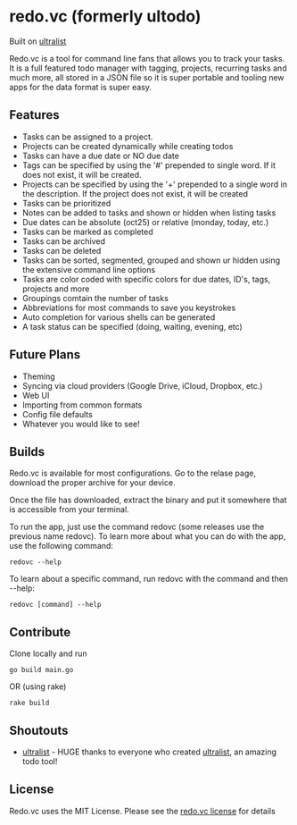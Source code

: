 # redo.vc (formerly ultodo)
Built on [ultralist](https://github.com/ultralist)

Redo.vc is a tool for command line fans that allows you to track your tasks. It is a full featured todo manager with tagging, projects, recurring tasks and much more, all stored in a JSON file so it is super portable and tooling new apps for the data format is super easy.


## Features

* Tasks can be assigned to a project.
* Projects can be created dynamically while creating todos
* Tasks can have a due date or NO due date
* Tags can be specified by using the '#' prepended to single word. If it does not exist, it will be created.
* Projects can be specified by using the '+' prepended to a single word in the description. If the project does not exist, it will be created
* Tasks can be prioritized
* Notes can be added to tasks and shown or hidden when listing tasks
* Due dates can be absolute (oct25) or relative (monday, today, etc.)
* Tasks can be marked as completed
* Tasks can be archived
* Tasks can be deleted
* Tasks can be sorted, segmented, grouped and shown ur hidden using the extensive command line options
* Tasks are color coded with specific colors for due dates, ID's, tags, projects and more
* Groupings comtain the number of tasks
* Abbreviations for most commands to save you keystrokes
* Auto completion for various shells can be generated
* A task status can be specified (doing, waiting, evening, etc)


## Future Plans
* Theming
* Syncing via cloud providers (Google Drive, iCloud, Dropbox, etc.)
* Web UI
* Importing from common formats
* Config file defaults
* Whatever you would like to see!


## Builds

Redo.vc is available for most configurations. Go to the relase page, download the proper archive for your device. 

Once the file has downloaded, extract the binary and put it somewhere that is accessible from your terminal.

To run the app, just use the command redovc (some releases use the previous name redovc). To learn more about what you can do with the app, use the following command:
```
redovc --help
```

To learn about a specific command, run redovc with the command and then --help:
```
redovc [command] --help
```

## Contribute

Clone locally and run
```
go build main.go
```

OR (using rake)
```
rake build
```

## Shoutouts

* [ultralist](https://github.com/ultralist) - HUGE thanks to everyone who created [ultralist](https://github.com/ultralist), an amazing todo tool!


## License

Redo.vc uses the MIT License. Please see the [redo.vc license](https://github.com/sottey/redo.vc/blob/main/LICENSE) for details